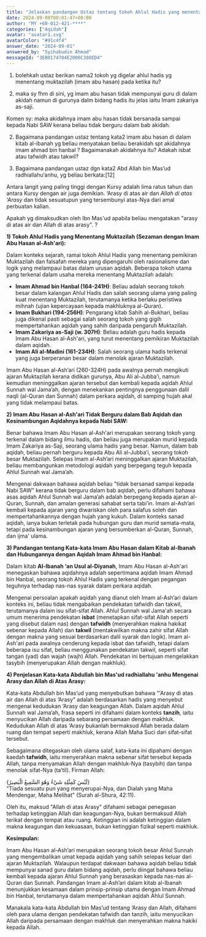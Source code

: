 ```yaml
---
title: "Jelaskan pandangan Ustaz tentang tokoh Ahlul Hadis yang menentang Muktazilah, akidah Imam Abu Hasan, dan tafsiran Ibn Mas’ud mengenai Arasy."
date: 2024-09-08T00:01:47+08:00
author: "MY +60-012-421-****"
categories: ["Aqidah"]
avatar: "avatar1.svg"
avatarColor: "#91c4f4"
answer_date: "2024-09-01"
answered_by: "Syihabudin Ahmad"
messageId: "3EB0174704E2006C380ED4"
---
```


1) bolehkah ustaz berikan nama2 tokoh yg digelar ahlul hadis yg menentang muktazilah (imam abu hasan) pada ketika itu?

2) maka sy fhm di sini, yg imam abu hasan tidak mempunyai guru di dalam akidah namun di gurunya dalm bidang hadis itu jelas iaitu Imam zakariya as-saji.

Komen sy: maka akidahnya imam abu hasan tidak bersanada sampai kepada Nabi SAW kerana beliau tidak berguru dalam bab akidah.

2) Bagaimana pandangan ustaz tentang kata2 imam abu hasan di dalam kitab al-ibanah yg beliau menyatakan beliau berakidah spt akidahnya imam ahmad bin hanbal ? Bagaimanakah akidahnya itu?  Adakah isbat atau tafwidh atau takwil?

3) Bagaimana pandangan ustaz dgn kata2 Abd Allah bin Mas’ud radhiallahu‘anhu, yg beliau berkata:[12]

Antara langit yang paling tinggi dengan Kursy adalah lima ratus tahun dan antara Kursy dengan air juga demikian. ‘Arasy di atas air dan *Allah di atas ‘Arasy* dan tidak sesuatupun yang tersembunyi atas-Nya dari amal perbuatan kalian.

Apakah yg dimaksudkan oleh Ibn Mas'ud apabila beliau mengatakan "arasy di atas air dan Allah di atas arasy". ?

<!--more-->

**1) Tokoh Ahlul Hadis yang Menentang Muktazilah (Sezaman dengan Imam Abu Hasan al-Ash'ari):**

Dalam konteks sejarah, ramai tokoh Ahlul Hadis yang menentang pemikiran Muktazilah dan falsafah mereka yang dipengaruhi oleh rasionalisme dan logik yang melampaui batas dalam urusan aqidah. Beberapa tokoh utama yang terkenal dalam usaha mereka menentang Muktazilah adalah:

- **Imam Ahmad bin Hanbal (164-241H)**: Beliau adalah seorang tokoh besar dalam kalangan Ahlul Hadis dan salah seorang ulama yang paling kuat menentang Muktazilah, terutamanya ketika berlaku peristiwa mihnah (ujian kepercayaan kepada makhluknya al-Quran).
- **Imam Bukhari (194-256H)**: Pengarang kitab Sahih al-Bukhari, beliau juga dikenal pasti sebagai salah seorang tokoh yang gigih mempertahankan aqidah yang sahih daripada pengaruh Muktazilah.
- **Imam Zakariya as-Saji (w. 307H)**: Beliau adalah guru hadis kepada Imam Abu Hasan al-Ash'ari, yang turut menentang pemikiran Muktazilah dalam aqidah.
- **Imam Ali al-Madini (161-234H)**: Salah seorang ulama hadis terkenal yang juga berperanan besar dalam menolak ajaran Muktazilah.

Imam Abu Hasan al-Ash’ari (260-324H) pada awalnya pernah mengikuti ajaran Muktazilah kerana didikan gurunya, Abu Ali al-Jubba’i, namun kemudian meninggalkan ajaran tersebut dan kembali kepada aqidah Ahlul Sunnah wal Jama’ah, dengan menekankan pentingnya penggunaan dalil naqli (al-Quran dan Sunnah) dalam perkara aqidah, di samping hujah akal yang tidak melampaui batas.

**2) Imam Abu Hasan al-Ash'ari Tidak Berguru dalam Bab Aqidah dan Kesinambungan Aqidahnya kepada Nabi SAW:**

Benar bahawa Imam Abu Hasan al-Ash'ari merupakan seorang tokoh yang terkenal dalam bidang ilmu hadis, dan beliau juga merupakan murid kepada Imam Zakariya as-Saji, seorang ulama hadis yang besar. Namun, dalam bab aqidah, beliau pernah berguru kepada Abu Ali al-Jubba’i, seorang tokoh besar Muktazilah. Selepas Imam al-Ash’ari meninggalkan ajaran Muktazilah, beliau membangunkan metodologi aqidah yang berpegang teguh kepada Ahlul Sunnah wal Jama’ah.

Mengenai dakwaan bahawa aqidah beliau "tidak bersanad sampai kepada Nabi SAW" kerana tidak berguru dalam bab aqidah, perlu difahami bahawa asas aqidah Ahlul Sunnah wal Jama’ah adalah berpegang kepada ajaran al-Quran, Sunnah, dan amalan generasi sahabat serta tabi’in. Imam al-Ash’ari kembali kepada ajaran yang diwariskan oleh para salafus soleh dan mempertahankannya dengan hujah yang kukuh. Dalam konteks sanad aqidah, ianya bukan terletak pada hubungan guru dan murid semata-mata, tetapi pada kesinambungan ajaran yang bersumberkan al-Quran, Sunnah, dan ijma' ulama.

**3) Pandangan tentang Kata-kata Imam Abu Hasan dalam Kitab al-Ibanah dan Hubungannya dengan Aqidah Imam Ahmad bin Hanbal:**

Dalam kitab **Al-Ibanah ‘an Usul al-Diyanah**, Imam Abu Hasan al-Ash'ari menegaskan bahawa aqidahnya adalah sepertimana aqidah Imam Ahmad bin Hanbal, seorang tokoh Ahlul Hadis yang terkenal dengan pegangan teguhnya terhadap nas-nas syarak dalam perkara aqidah. 

Mengenai persoalan apakah aqidah yang dianut oleh Imam al-Ash’ari dalam konteks ini, beliau tidak mengabaikan pendekatan tafwidh dan takwil, terutamanya dalam isu sifat-sifat Allah. Ahlul Sunnah wal Jama'ah secara umum menerima pendekatan **isbat** (menetapkan sifat-sifat Allah seperti yang disebut dalam nas) dengan **tafwidh** (menyerahkan makna hakikat sebenar kepada Allah) dan **takwil** (mentakwilkan makna zahir sifat Allah dengan makna yang sesuai berdasarkan dalil syarak dan logik). Imam al-Ash'ari pada awalnya cenderung kepada isbat dan tafwidh, tetapi dalam beberapa isu sifat, beliau menggunakan pendekatan takwil, seperti sifat tangan (yad) dan wajah (wajh) Allah. Pendekatan ini bertujuan mengelakkan tasybih (menyerupakan Allah dengan makhluk).

**4) Penjelasan Kata-kata Abdullah bin Mas'ud radhiallahu 'anhu Mengenai Arasy dan Allah di Atas Arasy:**

Kata-kata Abdullah bin Mas’ud yang menyebutkan bahawa “'Arasy di atas air dan Allah di atas ‘Arasy” adalah berdasarkan hadis yang menyebut mengenai kedudukan ‘Arasy dan keagungan Allah. Dalam aqidah Ahlul Sunnah wal Jama’ah, frasa seperti ini difahami dalam konteks **tanzih**, iaitu menyucikan Allah daripada sebarang persamaan dengan makhluk. Kedudukan Allah di atas ‘Arasy bukanlah bermaksud Allah berada dalam ruang dan tempat seperti makhluk, kerana Allah Maha Suci dari sifat-sifat tersebut.

Sebagaimana ditegaskan oleh ulama salaf, kata-kata ini dipahami dengan kaedah **tafwidh**, iaitu menyerahkan makna sebenar sifat tersebut kepada Allah, tanpa menyamakan Allah dengan makhluk-Nya (tasybih) dan tanpa menolak sifat-Nya (ta’til). Firman Allah:

‏‏{لَيْسَ كَمِثْلِهِ شَيْءٌ وَهُوَ السَّمِيعُ الْبَصِيرُ}  
"Tiada sesuatu pun yang menyerupai-Nya, dan Dialah yang Maha Mendengar, Maha Melihat" (Surah al-Shura, 42:11).

Oleh itu, maksud "Allah di atas Arasy" difahami sebagai penegasan terhadap ketinggian Allah dan keagungan-Nya, bukan bermaksud Allah terikat dengan tempat atau ruang. Ketinggian ini adalah ketinggian dalam makna keagungan dan kekuasaan, bukan ketinggian fizikal seperti makhluk.

**Kesimpulan:**

Imam Abu Hasan al-Ash’ari merupakan seorang tokoh besar Ahlul Sunnah yang mengembalikan umat kepada aqidah yang sahih selepas keluar dari ajaran Muktazilah. Walaupun terdapat dakwaan bahawa aqidah beliau tidak mempunyai sanad guru dalam bidang aqidah, perlu diingat bahawa beliau kembali kepada ajaran Ahlul Sunnah yang berasaskan kepada nas-nas al-Quran dan Sunnah. Pandangan Imam al-Ash’ari dalam kitab al-Ibanah menunjukkan kesamaan dalam prinsip-prinsip utama dengan Imam Ahmad bin Hanbal, terutamanya dalam mempertahankan aqidah Ahlul Sunnah.

Manakala kata-kata Abdullah bin Mas’ud tentang ‘Arasy dan Allah, difahami oleh para ulama dengan pendekatan tafwidh dan tanzih, iaitu menyucikan Allah daripada persamaan dengan makhluk dan menyerahkan makna hakiki kepada Allah.
